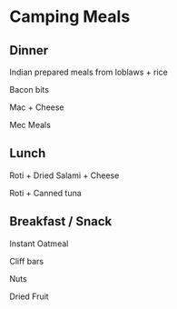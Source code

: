 # Camping Meals

## Dinner

Indian prepared meals from loblaws + rice

Bacon bits

Mac + Cheese

Mec Meals

## Lunch

Roti + Dried Salami + Cheese

Roti + Canned tuna

## Breakfast / Snack

Instant Oatmeal

Cliff bars

Nuts

Dried Fruit